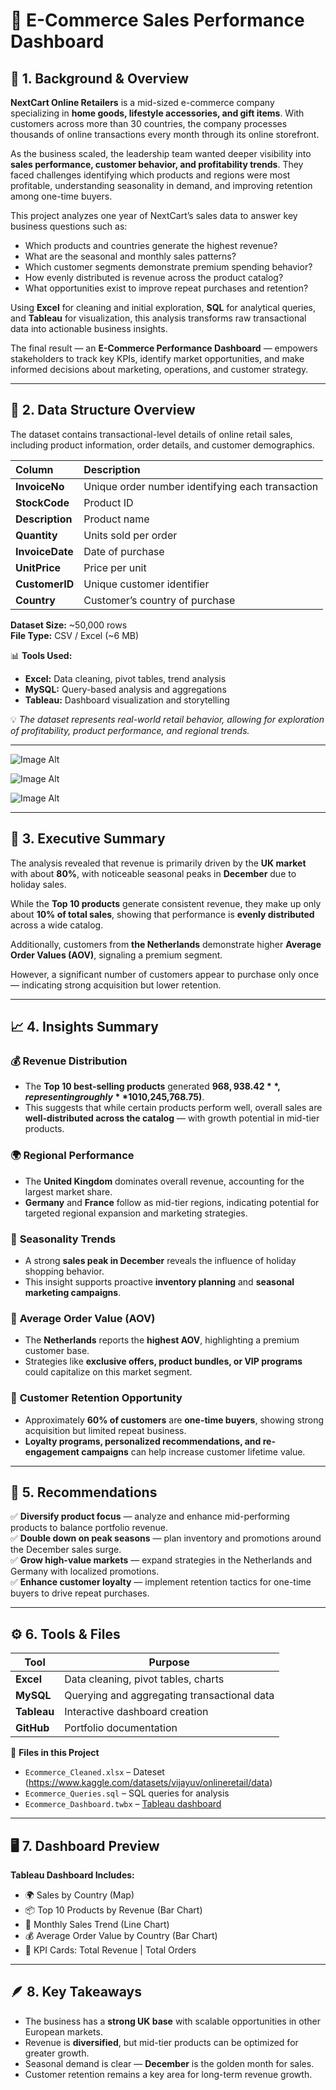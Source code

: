 # 🛒 E-Commerce Sales Performance Dashboard  

## 📘 1. Background & Overview  

**NextCart Online Retailers** is a mid-sized e-commerce company specializing in **home goods, lifestyle accessories, and gift items**. With customers across more than 30 countries, the company processes thousands of online transactions every month through its online storefront.  

As the business scaled, the leadership team wanted deeper visibility into **sales performance, customer behavior, and profitability trends**. They faced challenges identifying which products and regions were most profitable, understanding seasonality in demand, and improving retention among one-time buyers.  

This project analyzes one year of NextCart’s sales data to answer key business questions such as:  
- Which products and countries generate the highest revenue?  
- What are the seasonal and monthly sales patterns?  
- Which customer segments demonstrate premium spending behavior?  
- How evenly distributed is revenue across the product catalog?  
- What opportunities exist to improve repeat purchases and retention?  

Using **Excel** for cleaning and initial exploration, **SQL** for analytical queries, and **Tableau** for visualization, this analysis transforms raw transactional data into actionable business insights.  

The final result — an **E-Commerce Performance Dashboard** — empowers stakeholders to track key KPIs, identify market opportunities, and make informed decisions about marketing, operations, and customer strategy.  

---

## 🧩 2. Data Structure Overview  

The dataset contains transactional-level details of online retail sales, including product information, order details, and customer demographics.  

| Column | Description |
|:--|:--|
| **InvoiceNo** | Unique order number identifying each transaction |
| **StockCode** | Product ID |
| **Description** | Product name |
| **Quantity** | Units sold per order |
| **InvoiceDate** | Date of purchase |
| **UnitPrice** | Price per unit |
| **CustomerID** | Unique customer identifier |
| **Country** | Customer’s country of purchase |

**Dataset Size:** ~50,000 rows  
**File Type:** CSV / Excel (~6 MB)  

📊 **Tools Used:**  
- **Excel:** Data cleaning, pivot tables, trend analysis  
- **MySQL:** Query-based analysis and aggregations  
- **Tableau:** Dashboard visualization and storytelling  

💡 *The dataset represents real-world retail behavior, allowing for exploration of profitability, product performance, and regional trends.*  

---

![Image Alt](https://github.com/zaher-insights/E-Commerce-Sales-Performance/blob/main/Total%20Sales%20by%20Country.png?raw=true)

![Image Alt](https://github.com/zaher-insights/E-Commerce-Sales-Performance/blob/main/Monthly%20Sales%20Tread.png?raw=true)

![Image Alt](https://github.com/zaher-insights/E-Commerce-Sales-Performance/blob/main/Average%20Order%20Value%20by%20Country.png?raw=true)

---

## 🧠 3. Executive Summary  

The analysis revealed that revenue is primarily driven by the **UK market** with about **80%**, with noticeable seasonal peaks in **December** due to holiday sales.  

While the **Top 10 products** generate consistent revenue, they make up only about **10% of total sales**, showing that performance is **evenly distributed** across a wide catalog.  

Additionally, customers from **the Netherlands** demonstrate higher **Average Order Values (AOV)**, signaling a premium segment.  

However, a significant number of customers appear to purchase only once — indicating strong acquisition but lower retention.  

---

## 📈 4. Insights Summary  

### 💰 **Revenue Distribution**
- The **Top 10 best-selling products** generated **$968,938.42**, representing roughly **10% of the total revenue ($10,245,768.75)**.  
- This suggests that while certain products perform well, overall sales are **well-distributed across the catalog** — with growth potential in mid-tier products.

### 🌍 **Regional Performance**
- The **United Kingdom** dominates overall revenue, accounting for the largest market share.  
- **Germany** and **France** follow as mid-tier regions, indicating potential for targeted regional expansion and marketing strategies.

### 📆 **Seasonality Trends**
- A strong **sales peak in December** reveals the influence of holiday shopping behavior.  
- This insight supports proactive **inventory planning** and **seasonal marketing campaigns**.

### 💎 **Average Order Value (AOV)**
- The **Netherlands** reports the **highest AOV**, highlighting a premium customer base.  
- Strategies like **exclusive offers, product bundles, or VIP programs** could capitalize on this market segment.

### 🔁 **Customer Retention Opportunity**
- Approximately **60% of customers** are **one-time buyers**, showing strong acquisition but limited repeat business.  
- **Loyalty programs, personalized recommendations, and re-engagement campaigns** can help increase customer lifetime value.

---

## 🧭 5. Recommendations  

✅ **Diversify product focus** — analyze and enhance mid-performing products to balance portfolio revenue.  
✅ **Double down on peak seasons** — plan inventory and promotions around the December sales surge.  
✅ **Grow high-value markets** — expand strategies in the Netherlands and Germany with localized promotions.  
✅ **Enhance customer loyalty** — implement retention tactics for one-time buyers to drive repeat purchases.  

---

## ⚙️ 6. Tools & Files  

| Tool | Purpose |
|------|----------|
| **Excel** | Data cleaning, pivot tables, charts |
| **MySQL** | Querying and aggregating transactional data |
| **Tableau** | Interactive dashboard creation |
| **GitHub** | Portfolio documentation |

📂 **Files in this Project**  
- `Ecommerce_Cleaned.xlsx` – Dateset (https://www.kaggle.com/datasets/vijayuv/onlineretail/data) 
- `Ecommerce_Queries.sql` – SQL queries for analysis  
- `Ecommerce_Dashboard.twbx` – [Tableau dashboard](https://public.tableau.com/app/profile/zaher.ahmed/viz/OnlineRetail_17604660812430/Dashboard2)  


---

## 🖥️ 7. Dashboard Preview  

**Tableau Dashboard Includes:**  
- 🌍 Sales by Country (Map)  
- 📦 Top 10 Products by Revenue (Bar Chart)  
- 📆 Monthly Sales Trend (Line Chart)  
- 💰 Average Order Value by Country (Bar Chart)  
- 👥 KPI Cards: Total Revenue | Total Orders 


---

## 🪶 8. Key Takeaways  

- The business has a **strong UK base** with scalable opportunities in other European markets.  
- Revenue is **diversified**, but mid-tier products can be optimized for greater growth.  
- Seasonal demand is clear — **December** is the golden month for sales.  
- Customer retention remains a key area for long-term revenue growth.  
